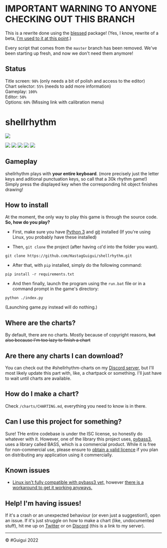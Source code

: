 # IMPORTANT WARNING TO ANYONE CHECKING OUT THIS BRANCH

This is a rewrite done using the [blessed](https://github.com/jquast/blessed/) package!
(Yes, I know, rewrite of a beta, [I'm used to it at this point](https://twitter.com/_GuiguiYT/status/1591835268595720192).)

Every script that comes from the `master` branch has been removed. We've been starting up fresh, and now we don't need them anymore!

## Status

Title screen: `98%` (only needs a bit of polish and access to the editor)<br/>
Chart selector: `55%` (needs to add more information)<br/>
Gameplay: `100%`<br/>
Editor: `50%`<br/>
Options: `60%` (Missing link with calibration menu)

# shellrhythm
![](./shellrhythm.png)

![](https://img.shields.io/github/issues/HastagGuigui/shellrhythm?style=flat-square) ![](https://img.shields.io/github/forks/HastagGuigui/shellrhythm?style=flat-square) ![](https://img.shields.io/github/stars/HastagGuigui/shellrhythm?color=yellow&style=flat-square) ![](https://img.shields.io/github/license/HastagGuigui/shellrhythm?color=red&style=flat-square) ![](https://img.shields.io/badge/version-0.1-white?style=flat-square)

## Gameplay

shellrhythm plays with **your entire keyboard**. (more precisely just the letter keys and aditional punctuation keys, so call that a 30k rhythm game!)<br/>
Simply press the displayed key when the corresponding hit object finishes drawing!

## How to install

At the moment, the only way to play this game is through the source code. **So, how do you play?**

- First, make sure you have [Python 3](https://www.python.org/downloads/) and [git](https://git-scm.com/downloads) installed (If you're using Linux, you probably have these installed)

- Then, `git clone` the project (after having `cd`'d into the folder you want). 
```
git clone https://github.com/HastagGuigui/shellrhythm.git
```

- After that, with `pip` installed, simply do the following command:
```
pip install -r requirements.txt
```

- And then finally, launch the program using the `run.bat` file or in a command prompt in the game's directory:
```
python ./index.py
```
(Launching game.py instead will do nothing.)

## Where are the charts?

By default, there are no charts. Mostly because of copyright reasons, ~~but also because I'm too lazy to finish a chart~~

## Are there any charts I can download?

You can check out the #shellrhythm-charts on my [Discord server](https://discord.gg/VGxqDahgvY), but I'll most likely update this part with, like, a chartpack or something. I'll just have to wait until charts are available.

## How do I make a chart?

Check `/charts/CHARTING.md`, everything you need to know is in there.

## Can I use this project for something?

Sure! THe entire codebase is under the ISC license, so honestly do whatever with it.
However, one of the library this project uses, [pybass3](https://github.com/devdave/pybass3/), uses a library called BASS, which is a commercial product. While it is free for non-commercial use, please ensure to [obtain a valid licence](http://www.un4seen.com/bass.html#license) if you plan on distributing any application using it commercially.

## Known issues

- [Linux isn't fully compatible with pybass3 yet,](https://github.com/devdave/pybass3/issues/2) however [there is a workaround to get it working anyways.](./docs/PYBASS3_LINUX.md)

## Help! I'm having issues!

If it's a crash or an unexpected behaviour (or even just a suggestion!), open an issue.
If it's just struggle on how to make a chart (like, undocumented stuff), hit me up on [Twitter](https://twitter.com/_GuiguiYT) or on [Discord](https://discord.gg/VGxqDahgvY) (this is a link to my server).

----
© #Guigui 2022
